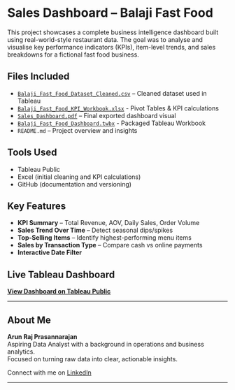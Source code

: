 #  Sales Dashboard – Balaji Fast Food

This project showcases a complete business intelligence dashboard built using real-world-style restaurant data. The goal was to analyse and visualise key performance indicators (KPIs), item-level trends, and sales breakdowns for a fictional fast food business.

##  Files Included
- [`Balaji_Fast_Food_Dataset_Cleaned.csv`](./Balaji_Fast_Food_Dataset_Cleaned.csv) – Cleaned dataset used in Tableau
- [`Balaji_Fast_Food_KPI_Workbook.xlsx`](./Balaji%20Fast%20Food%20KPI%20Workbook.xlsx) - Pivot Tables & KPI calculations
- [`Sales_Dashboard.pdf`](./Sales%20Dashboard.pdf) – Final exported dashboard visual
- [`Balaji_Fast_Food_Dashboard.twbx`](./Balaji_Fast_Food_Dashboard.twbx) - Packaged Tableau Workbook
- `README.md` – Project overview and insights

##  Tools Used
- Tableau Public
- Excel (initial cleaning and KPI calculations)
- GitHub (documentation and versioning)

##  Key Features
- **KPI Summary** – Total Revenue, AOV, Daily Sales, Order Volume
- **Sales Trend Over Time** – Detect seasonal dips/spikes
- **Top-Selling Items** – Identify highest-performing menu items
- **Sales by Transaction Type** – Compare cash vs online payments
- **Interactive Date Filter**

##  Live Tableau Dashboard
 **[View Dashboard on Tableau Public](https://public.tableau.com/views/BalajiFastFoodSalesDashboard_17427690599420/SalesDashboard?:language=en-GB&:sid=&:redirect=auth&:display_count=n&:origin=viz_share_link)**

---

##  About Me

**Arun Raj Prasannarajan**  
Aspiring Data Analyst with a background in operations and business analytics.  
Focused on turning raw data into clear, actionable insights.

 Connect with me on [LinkedIn](www.linkedin.com/in/arun-raj-prasannarajan-0b1671140)

---

